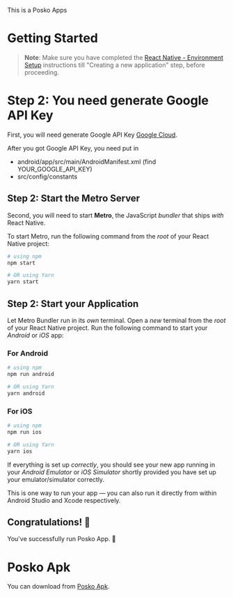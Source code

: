 This is a Posko Apps

# Getting Started

> **Note**: Make sure you have completed the [React Native - Environment Setup](https://reactnative.dev/docs/environment-setup) instructions till "Creating a new application" step, before proceeding.

# Step 2: You need generate Google API Key

First, you will need generate Google API Key [Google Cloud](https://console.cloud.google.com/project/_/google/maps-apis/credentials?utm_source=Docs_Credentials&hl=id&_gl=1*13ljw84*_ga*MzY3NjczNTE0Ny4xNzA2Nzk0NjI4*_ga_NRWSTWS78N*MTcxMTMxODc4MS4zLjEuMTcxMTMxODc4Ni4wLjAuMA..).

After you got Google API Key, you need put in

- android/app/src/main/AndroidManifest.xml (find YOUR_GOOGLE_API_KEY)
- src/config/constants

## Step 2: Start the Metro Server

Second, you will need to start **Metro**, the JavaScript _bundler_ that ships _with_ React Native.

To start Metro, run the following command from the _root_ of your React Native project:

```bash
# using npm
npm start

# OR using Yarn
yarn start
```

## Step 2: Start your Application

Let Metro Bundler run in its _own_ terminal. Open a _new_ terminal from the _root_ of your React Native project. Run the following command to start your _Android_ or _iOS_ app:

### For Android

```bash
# using npm
npm run android

# OR using Yarn
yarn android
```

### For iOS

```bash
# using npm
npm run ios

# OR using Yarn
yarn ios
```

If everything is set up _correctly_, you should see your new app running in your _Android Emulator_ or _iOS Simulator_ shortly provided you have set up your emulator/simulator correctly.

This is one way to run your app — you can also run it directly from within Android Studio and Xcode respectively.

## Congratulations! :tada:

You've successfully run Posko App. :partying_face:

# Posko Apk

You can download from [Posko Apk](https://drive.google.com/drive/folders/18s4TKE8fSd2PxnBsyyZcD5X_v_FTyHtX?usp=sharing).
